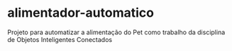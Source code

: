 # alimentador-automatico
Projeto para automatizar a alimentação do Pet como trabalho da disciplina de Objetos Inteligentes Conectados
